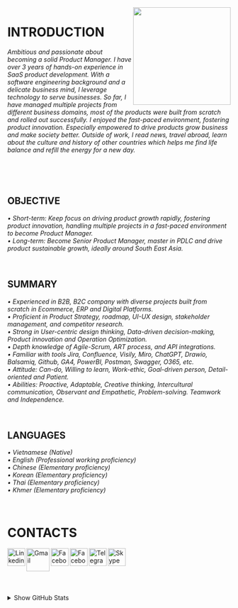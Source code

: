 <img width="220" height="220" src="https://tovinhkhang.netlify.app/images/contact.jpg" align="right" />

# INTRODUCTION

_Ambitious and passionate about becoming a solid Product Manager. I have over 3 years of hands-on experience in SaaS product development. With a software engineering background and a delicate business mind, I leverage technology to serve businesses. So far, I have managed multiple projects from different business domains, most of the products were built from scratch and rolled out successfully. I enjoyed the fast-paced environment, fostering product innovation. Especially empowered to drive products grow business and make society better. Outside of work, I read news, travel abroad, learn about the culture and history of other countries which helps me find life balance and refill the energy for a new day._

<br />

<br />

<br />

## OBJECTIVE
_• Short-term: Keep focus on driving product growth rapidly, fostering product innovation, handling multiple projects in a fast-paced environment to become Product Manager._
<br />
_• Long-term: Become Senior Product Manager, master in PDLC and drive product sustainable growth, ideally around South East Asia._
<br />

<br />

## SUMMARY
_• Experienced in B2B, B2C company with diverse projects built from scratch in Ecommerce, ERP and Digital Platforms._
<br />
_• Proficient in Product Strategy, roadmap, UI-UX design, stakeholder management, and competitor research._
<br />
_• Strong in User-centric design thinking, Data-driven decision-making, Product innovation and Operation Optimization._
<br />
_• Depth knowledge of Agile-Scrum, ART process, and API integrations._
<br />
_• Familiar with tools Jira, Confluence, Visily, Miro, ChatGPT, Drawio, Balsamiq, Github, GA4, PowerBI, Postman, Swagger, O365, etc._
<br />
_• Attitude: Can-do, Willing to learn, Work-ethic, Goal-driven person, Detail-oriented and Patient._
<br />
_• Abilities: Proactive, Adaptable, Creative thinking, Intercultural communication, Observant and Empathetic, Problem-solving. Teamwork and Independence._
<br />


<br />

## LANGUAGES
_• Vietnamese (Native)_
<br />
_• English (Professional working proficiency)_
<br />
_• Chinese (Elementary proficiency)_
<br />
_• Korean (Elementary proficiency)_
<br />
_• Thai (Elementary proficiency)_
<br />
_• Khmer (Elementary proficiency)_
<br />

<br />

# CONTACTS
[<img align="left" alt="Linkedin" width="40px" src="https://www.dtl.coventry.domains/wp-content/uploads/2020/07/LinkedIn-Logo-1024x1024.png" />][linkedin]
[<img align="left" alt="Gmail" width="52px" src="https://upload.wikimedia.org/wikipedia/commons/thumb/7/7e/Gmail_icon_%282020%29.svg/512px-Gmail_icon_%282020%29.svg.png" />][gmail]
[<img align="left" alt="Facebook" width="40px" src="https://upload.wikimedia.org/wikipedia/commons/thumb/f/fb/Facebook_icon_2013.svg/768px-Facebook_icon_2013.svg.png" />][facebook]
[<img align="left" alt="Facebook" width="40px" src="https://upload.wikimedia.org/wikipedia/commons/thumb/a/a5/Instagram_icon.png/600px-Instagram_icon.png" />][instagram]
[<img align="left" alt="Telegram" width="40px" src="https://upload.wikimedia.org/wikipedia/commons/thumb/8/82/Telegram_logo.svg/240px-Telegram_logo.svg.png" />][telegram]
[<img align="left" alt="Skype" width="40px" src="https://upload.wikimedia.org/wikipedia/commons/e/ec/Skype-icon-new.png" />][skype]


<br /><br /><br />
---
<details>
  <summary>Show GitHub Stats</summary>
  <img align="left" alt="My Github Stats" src="https://github-readme-stats.vercel.app/api?username=ToVinhKhang&count_private=true&include_all_commits=true&theme=nightowl" />
</details>

[linkedin]: https://www.linkedin.com/in/tovinhkhang/
[gmail]: mailto:vinhkhang1969@gmail.com
[facebook]: https://www.facebook.com/ToVinhKhangTDTU/
[instagram]: https://www.instagram.com/vkent_/
[telegram]: https://t.me/khangkent/
[skype]: https://join.skype.com/invite/uUCMufxOQosm

<br />

<br />

